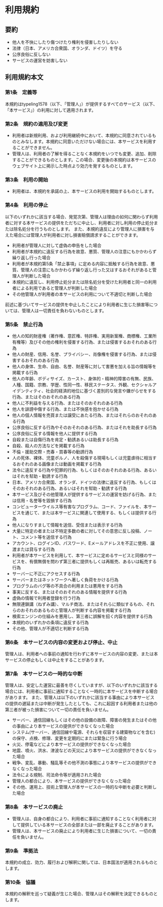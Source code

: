 # 利用規約

## 要約
* 他人を不快にしたり傷つけたり権利を侵害したりしない
* 法律（日本、アメリカ合衆国、オランダ、ドイツ）を守る
* 公序良俗に反しない
* サービスの運営を妨害しない

## 利用規約本文

### 第1条　定義等
本規約はtypeling1578（以下、「管理人」）が提供するすべてのサービス（以下、「本サービス」）の利用に対して適用されます。

### 第2条　規約の適用及び変更
* 利用者は新規利用、および利用継続中において、本規約に同意されているものとみなします。本規約に同意いただけない場合には、本サービスを利用することができません。
* 管理人は、利用者の了解を得ることなく本規約をいつでも変更、追加、削除することができるものとします。この場合、変更後の本規約は本サービスのウェブサイト上に掲示した時点より効力を発するものとします。

### 第3条　利用の開始
* 利用者は、本規約を承諾の上、本サービスの利用を開始するものとします。

### 第4条　利用の停止
以下のいずれかに該当する場合、発覚次第、管理人は理由の如何に関わらず利用者に対する本サービスの提供をただちに中止し、利用者に対し利用の停止処分または除名処分を行うものとします。
また、本規約違反により管理人に損害を与えた場合には管理人が利用者に対し損害賠償請求することができます。
* 利用者が管理人に対して虚偽の申告をした場合
* 利用者が本規約に違反する行為を故意、悪質、管理人の注意にもかかわらず繰り返し行った場合
* 利用者が本規約第5条「禁止事項」に定める内容に抵触する行為を故意、悪質、管理人の注意にもかかわらず繰り返し行った又はするおそれがあると管理人が判断した場合
* 本規約に違反し、利用停止処分または除名処分を受けた利用者と同一の利用者による利用であると管理人が判断した場合
* その他管理人が利用者の本サービスの利用について不適切と判断した場合

前述に基づいてサービスの提供を中止したことにより利用者に生じた損害等については、管理人は一切責任を負わないものとします。

### 第5条　禁止行為
* 他人の知的財産権（著作権、意匠権、特許権、実用新案権、商標権、工業所有権等）及びその他の権利を侵害する行為、または侵害するおそれのある行為
* 他人の財産、信用、名誉、プライバシー、肖像権を侵害する行為、または侵害するおそれのある行為
* 他人の身体、生命、自由、名誉、財産等に対して害悪を加える旨の情報等を掲載する行為
* 他人の年齢、ボディサイズ、カースト、身体的・精神的障害の有無、民族、人種、国籍、宗教、学歴、性同一性、移民ステータス、外観、セクシャルアイデンティティ、社会的経済的地位に基づく差別的な発言や嫌がらせをする行為、またはそのおそれのある行為
* 他人に不利益を与える行為、またはそのおそれのある行為
* 他人を誹謗中傷する行為、または不快感を抱かせる行為
* 他人の個人情報を売買または譲受にあたる行為、またはそれらのおそれのある行為
* 公序良俗に反する行為やそのおそれのある行為、またはそれを助長する行為
* 公序良俗に反する情報を他人に提供する行為
* 自殺または自傷行為を肯定・勧誘あるいは助長する行為
* 自殺、殺人の方法などを掲載する行為
* 不倫・援助交際・売春・買春等の勧誘行為
* 人の死体、裸体、児童ポルノ、人を殺傷する現場もしくは児童虐待に相当するおそれのある画像または動画を掲載する行為
* 法令に違反する行為や犯罪的行為、もしくはそのおそれのある行為、あるいはそれを幇助・勧誘する行為
* 日本、アメリカ合衆国、オランダ、ドイツの法律に違反する行為、もしくはそのおそれのある行為、あるいはそれを幇助・勧誘する行為
* 本サービス及びその他管理人が提供するサービスの運営を妨げる行為、または信用・名誉等を毀損する行為
* コンピューターウイルス等有害なプログラム、コード、ファイルを、本サービスを通じて、または本サービスに関連して使用する、もしくは提供する行為
* 他人になりすまして情報を送信、受信または表示する行為
* 大量に特定の者または不特定多数の者に対してその意思に反し投稿、ノート、コメント等を送信する行為
* アカウント、ログインID、パスワード、Eメールアドレスを不正に使用、譲渡または貸与する行為
* 利用者が本サービスを利用して、本サービスに定めるサービスと同様のサービスを、有償無償を問わず第三者に提供もしくは再販売、あるいは転売する行為
* サーバーに不正にアクセスする行為
* サーバーまたはネットワークへ著しく負荷をかける行為
* プログラムのバグ等の不具合の利用または悪用をする行為
* 事実に反する、またはそのおそれのある情報を提供する行為
* 虚偽の情報で利用者登録を行う行為
* 無限連鎖講（ねずみ講）、マルチ商法、またはそれらに類似するもの、それらのおそれのあるものと管理人が判断する内容を掲載する行為
* 検索エンジンの仕組みを悪用し、第三者に誤解を招く内容を提供する行為
* 本規約のいずれかの条項に違反する行為
* その他、管理人が不適切と判断する行為

### 第6条　本サービスの内容の変更および停止、中止
管理人は、利用者への事前の通知を行わずに本サービスの内容の変更、または本サービスの停止もしくは中止をすることがあります。

### 第7条　本サービスの一時的な中断
管理人は、安定した運営に最善を尽くしていますが、以下のいずれかに該当する場合には、利用者に事前に通知することなく一時的に本サービスを中断する場合があります。
また、管理人は以下のいずれかに該当する事由により本サービスの提供の遅延または中断が発生したとしても、これに起因する利用者または他の第三者が被った損害について一切の責任を負いません。
* サーバー、通信回線もしくはその他の設備の故障、障害の発生またはその他の事由により本サービスの提供ができなくなった場合
* システム(サーバー、通信回線や電源、それらを収容する建築物などを含む)の保守、点検、修理、変更を定期的にまたは緊急に行う場合
* 火災、停電などにより本サービスの提供ができなくなった場合
* 地震、噴火、洪水、津波などの天災により本サービスの提供ができなくなった場合
* 戦争、変乱、暴動、騒乱等その他不測の事態により本サービスの提供ができなくなった場合
* 法令による規制、司法命令等が適用された場合
* 管理人の都合により、本サービスの提供ができなくなった場合
* その他、運用上、技術上管理人が本サービスの一時的な中断を必要と判断した場合

### 第8条　本サービスの廃止
* 管理人は、自身の都合により、利用者に事前に通知することなく利用者に対して提供している本サービスの全部または一部を廃止することがあります。
* 管理人は、本サービスの廃止により利用者に生じた損害について、一切の責任を負いません。

### 第9条　準拠法
本規約の成立、効力、履行および解釈に関しては、日本国法が適用されるものとします。

### 第10条　協議
本規約の解釈を巡って疑義が生じた場合、管理人はその解釈を決定できるものとします。
